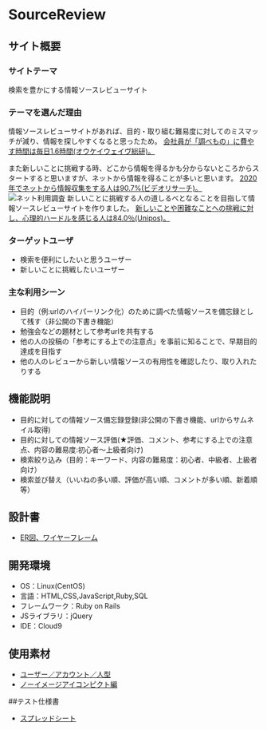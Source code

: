 # SourceReview

## サイト概要

### サイトテーマ
検索を豊かにする情報ソースレビューサイト

### テーマを選んだ理由
情報ソースレビューサイトがあれば、目的・取り組む難易度に対してのミスマッチが減り、情報を探しやすくなると思ったため。
[会社員が「調べもの」に費やす時間は毎日1.6時間(オウケイウェイヴ総研)。](https://it.impress.co.jp/articles/-/17720)

また新しいことに挑戦する時、どこから情報を得るかも分からないところからスタートすると思いますが、ネットから情報を得ることが多いと思います。
[2020年でネットから情報収集をする人は90.7%(ビデオリサーチ)。](https://news.mynavi.jp/article/20210311-1796912/#:~:text=%E3%82%A4%E3%83%B3%E3%82%BF%E3%83%BC%E3%83%8D%E3%83%83%E3%83%88%E3%81%A7%E6%83%85%E5%A0%B1%E5%8F%8E%E9%9B%86%E3%82%92,90.7%25%E3%81%A8%E3%81%AA%E3%81%A3%E3%81%A6%E3%81%84%E3%82%8B%E3%80%82)
![ネット利用調査](https://user-images.githubusercontent.com/98869960/166462776-e644ba93-d0b6-454e-a2c8-7f47e7d02cdc.png)
新しいことに挑戦する人の道しるべとなることを目指して情報ソースレビューサイトを作りました。
[新しいことや困難なことへの挑戦に対し、心理的ハードルを感じる人は84.0％(Unipos)。](https://b2b-ch.infomart.co.jp/news/detail.page?IMNEWS1=1477405)


### ターゲットユーザ
- 検索を便利にしたいと思うユーザー
- 新しいことに挑戦したいユーザー

### 主な利用シーン
- 目的（例:urlのハイパーリンク化）のために調べた情報ソースを備忘録として残す（非公開の下書き機能）
- 勉強会などの題材として参考urlを共有する
- 他の人の投稿の「参考にする上での注意点」を事前に知ることで、早期目的達成を目指す
- 他の人のレビューから新しい情報ソースの有用性を確認したり、取り入れたりする

## 機能説明
- 目的に対しての情報ソース備忘録登録(非公開の下書き機能、urlからサムネイル取得)
- 目的に対しての情報ソース評価(★評価、コメント、参考にする上での注意点、内容の難易度:初心者～上級者向け)
- 検索絞り込み（目的：キーワード、内容の難易度：初心者、中級者、上級者向け）
- 検索並び替え（いいねの多い順、評価が高い順、コメントが多い順、新着順等）

## 設計書
- [ER図、ワイヤーフレーム](https://app.diagrams.net/#G1OIfJLX5pATRCu_9R1gSc7iiXNCooW_-a)


## 開発環境
- OS：Linux(CentOS)
- 言語：HTML,CSS,JavaScript,Ruby,SQL
- フレームワーク：Ruby on Rails
- JSライブラリ：jQuery
- IDE：Cloud9

## 使用素材
- [ユーザー／アカウント／人型](https://kotonohaworks.com/free-icons/user/)
- [ノーイメージアイコンピクト編](https://www.shoshinsha-design.com/2020/05/%E3%83%8E%E3%83%BC%E3%82%A4%E3%83%A1%E3%83%BC%E3%82%B8%E3%82%A2%E3%82%A4%E3%82%B3%E3%83%B3%E3%83%94%E3%82%AF%E3%83%88%E7%B7%A8-no-image-icon/.html)

##テスト仕様書
- [スプレッドシート](https://docs.google.com/spreadsheets/d/1i3M7Ms6Sr0mfBhXV86w6c1s3K1wCwsKh/edit?usp=sharing&ouid=102603506775414694205&rtpof=true&sd=true)
